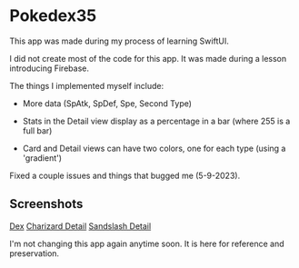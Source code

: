 # Pokedex35

This app was made during my process of learning SwiftUI.

I did not create most of the code for this app. It was made during a lesson introducing Firebase.

  The things I implemented myself include:
  
  - More data (SpAtk, SpDef, Spe, Second Type)
  
  - Stats in the Detail view display as a percentage in a bar (where 255 is a full bar)
  
  - Card and Detail views can have two colors, one for each type (using a 'gradient')

Fixed a couple issues and things that bugged me (5-9-2023).

Screenshots
---

[Dex](/Screenshots/pokedex.png)
[Charizard Detail](/Screenshots/detail6.png)
[Sandslash Detail](/Screenshots/detail28.png)

I'm not changing this app again anytime soon.
 It is here for reference and preservation.
